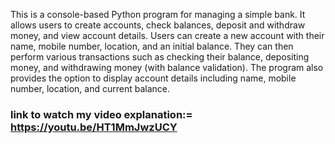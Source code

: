 

This is a console-based Python program for managing a simple bank. It allows users to create accounts, check balances, deposit and withdraw money, and view account details. Users can create a new account with their name, mobile number, location, and an initial balance. They can then perform various transactions such as checking their balance, depositing money, and withdrawing money (with balance validation). The program also provides the option to display account details including name, mobile number, location, and current balance.

### link to watch my video explanation:= https://youtu.be/HT1MmJwzUCY

